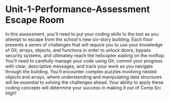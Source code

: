 # Unit-1-Performance-Assessment Escape Room

In this assessment, you'll need to put your coding skills to the test as you attempt to escape from the school's new six-story building. Each floor presents a series of challenges that will require you to use your knowledge of Git, arrays, objects, and functions in order to unlock doors, bypass security systems, and ultimately reach the helicopter waiting on the rooftop.
You'll need to carefully manage your code using Git, commit your progress with clear, descriptive messages, and track your work as you navigate through the building. You'll encounter complex puzzles involving nested objects and arrays, where understanding and manipulating data structures will be essential to solving the challenges ahead. Your ability to apply these coding concepts will determine your success in making it out of Comp Sci High!
